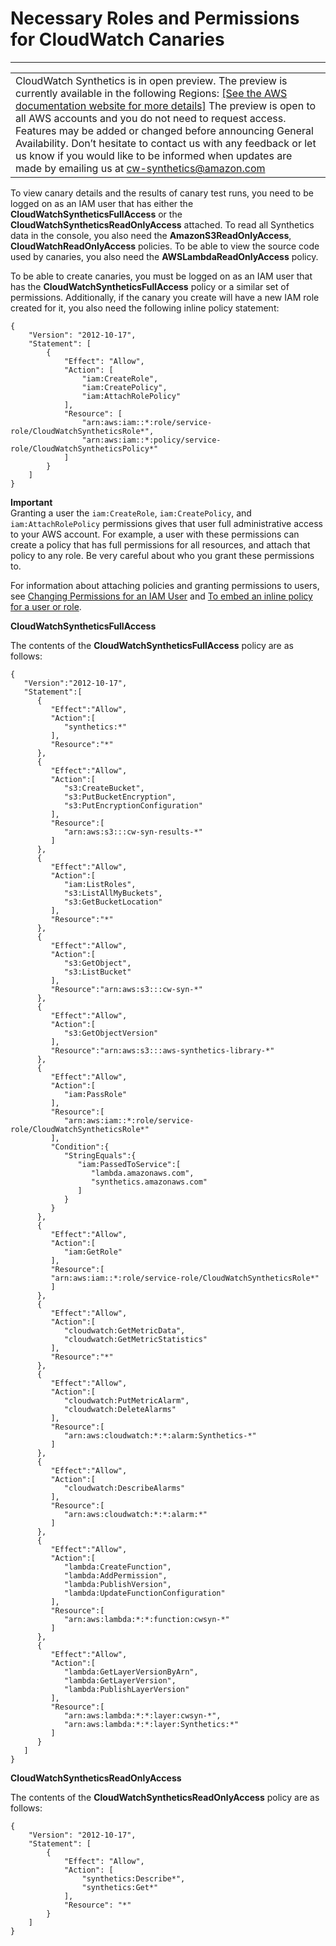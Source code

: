 # Necessary Roles and Permissions for CloudWatch Canaries<a name="CloudWatch_Synthetics_Canaries_Roles"></a>


****  

|  | 
| --- |
| CloudWatch Synthetics is in open preview\. The preview is currently available in the following Regions: [\[See the AWS documentation website for more details\]](http://docs.aws.amazon.com/AmazonCloudWatch/latest/monitoring/CloudWatch_Synthetics_Canaries_Roles.html) The preview is open to all AWS accounts and you do not need to request access\. Features may be added or changed before announcing General Availability\. Don’t hesitate to contact us with any feedback or let us know if you would like to be informed when updates are made by emailing us at [cw\-synthetics@amazon\.com](mailto:cw-synthetics@amazon.com) | 

To view canary details and the results of canary test runs, you need to be logged on as an IAM user that has either the **CloudWatchSyntheticsFullAccess** or the **CloudWatchSyntheticsReadOnlyAccess** attached\. To read all Synthetics data in the console, you also need the **AmazonS3ReadOnlyAccess**, **CloudWatchReadOnlyAccess** policies\. To be able to view the source code used by canaries, you also need the **AWSLambdaReadOnlyAccess** policy\.

To be able to create canaries, you must be logged on as an IAM user that has the **CloudWatchSyntheticsFullAccess** policy or a similar set of permissions\. Additionally, if the canary you create will have a new IAM role created for it, you also need the following inline policy statement:

```
{
    "Version": "2012-10-17",
    "Statement": [
        {
            "Effect": "Allow",
            "Action": [
                "iam:CreateRole",
                "iam:CreatePolicy",
                "iam:AttachRolePolicy"
            ],
            "Resource": [
                "arn:aws:iam::*:role/service-role/CloudWatchSyntheticsRole*",
                "arn:aws:iam::*:policy/service-role/CloudWatchSyntheticsPolicy*"
            ]
        }
    ]
}
```

**Important**  
Granting a user the `iam:CreateRole`, `iam:CreatePolicy`, and `iam:AttachRolePolicy` permissions gives that user full administrative access to your AWS account\. For example, a user with these permissions can create a policy that has full permissions for all resources, and attach that policy to any role\. Be very careful about who you grant these permissions to\.

For information about attaching policies and granting permissions to users, see [Changing Permissions for an IAM User](https://docs.aws.amazon.com/IAM/latest/UserGuide/id_users_change-permissions.html#users_change_permissions-add-console) and [To embed an inline policy for a user or role](https://docs.aws.amazon.com/IAM/latest/UserGuide/access_policies_manage-attach-detach.html#embed-inline-policy-console)\.

**CloudWatchSyntheticsFullAccess**

The contents of the **CloudWatchSyntheticsFullAccess** policy are as follows:

```
{ 
   "Version":"2012-10-17",
   "Statement":[ 
      { 
         "Effect":"Allow",
         "Action":[ 
            "synthetics:*"
         ],
         "Resource":"*"
      },
      { 
         "Effect":"Allow",
         "Action":[ 
            "s3:CreateBucket",
            "s3:PutBucketEncryption",
            "s3:PutEncryptionConfiguration"
         ],
         "Resource":[ 
            "arn:aws:s3:::cw-syn-results-*"
         ]
      },
      { 
         "Effect":"Allow",
         "Action":[ 
            "iam:ListRoles",
            "s3:ListAllMyBuckets",
            "s3:GetBucketLocation"
         ],
         "Resource":"*"
      },
      { 
         "Effect":"Allow",
         "Action":[ 
            "s3:GetObject",
            "s3:ListBucket"
         ],
         "Resource":"arn:aws:s3:::cw-syn-*"
      },
      { 
         "Effect":"Allow",
         "Action":[ 
            "s3:GetObjectVersion"
         ],
         "Resource":"arn:aws:s3:::aws-synthetics-library-*"
      },
      { 
         "Effect":"Allow",
         "Action":[ 
            "iam:PassRole"
         ],
         "Resource":[ 
            "arn:aws:iam::*:role/service-role/CloudWatchSyntheticsRole*"
         ],
         "Condition":{ 
            "StringEquals":{ 
               "iam:PassedToService":[ 
                  "lambda.amazonaws.com",
                  "synthetics.amazonaws.com"
               ]
            }
         }
      },
      { 
         "Effect":"Allow",
         "Action":[ 
            "iam:GetRole"
         ],
         "Resource":[ 
         "arn:aws:iam::*:role/service-role/CloudWatchSyntheticsRole*"
         ]
      },
      { 
         "Effect":"Allow",
         "Action":[ 
            "cloudwatch:GetMetricData",
            "cloudwatch:GetMetricStatistics"
         ],
         "Resource":"*"
      },
      { 
         "Effect":"Allow",
         "Action":[ 
            "cloudwatch:PutMetricAlarm",
            "cloudwatch:DeleteAlarms"
         ],
         "Resource":[ 
            "arn:aws:cloudwatch:*:*:alarm:Synthetics-*"
         ]
      },
      { 
         "Effect":"Allow",
         "Action":[ 
            "cloudwatch:DescribeAlarms"
         ],
         "Resource":[ 
            "arn:aws:cloudwatch:*:*:alarm:*"
         ]
      },
      { 
         "Effect":"Allow",
         "Action":[ 
            "lambda:CreateFunction",
            "lambda:AddPermission",
            "lambda:PublishVersion",
            "lambda:UpdateFunctionConfiguration"
         ],
         "Resource":[ 
            "arn:aws:lambda:*:*:function:cwsyn-*"
         ]
      },
      { 
         "Effect":"Allow",
         "Action":[ 
            "lambda:GetLayerVersionByArn",
            "lambda:GetLayerVersion",
            "lambda:PublishLayerVersion"
         ],
         "Resource":[ 
            "arn:aws:lambda:*:*:layer:cwsyn-*",
            "arn:aws:lambda:*:*:layer:Synthetics:*"
         ]
      }
   ]
}
```

**CloudWatchSyntheticsReadOnlyAccess**

The contents of the **CloudWatchSyntheticsReadOnlyAccess** policy are as follows:

```
{
    "Version": "2012-10-17",
    "Statement": [
        {
            "Effect": "Allow",
            "Action": [
                "synthetics:Describe*",
                "synthetics:Get*"
            ],
            "Resource": "*"
        }
    ]
}
```